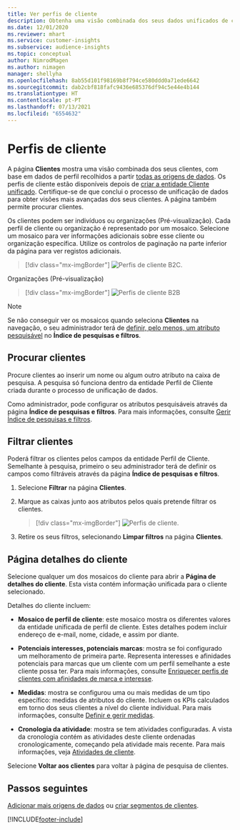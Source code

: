 ```yaml
---
title: Ver perfis de cliente
description: Obtenha uma visão combinada dos seus dados unificados de clientes.
ms.date: 12/01/2020
ms.reviewer: mhart
ms.service: customer-insights
ms.subservice: audience-insights
ms.topic: conceptual
author: NimrodMagen
ms.author: nimagen
manager: shellyha
ms.openlocfilehash: 8ab55d101f98169b8f794ce580ddd0a71ede6642
ms.sourcegitcommit: dab2cbf818fafc9436e685376df94c5e44e4b144
ms.translationtype: HT
ms.contentlocale: pt-PT
ms.lasthandoff: 07/13/2021
ms.locfileid: "6554632"
---
```

# <a name="customer-profiles"></a>Perfis de cliente

A página **Clientes** mostra uma visão combinada dos seus clientes, com base em dados de perfil recolhidos a partir [todas as origens de dados](data-sources.md). Os perfis de cliente estão disponíveis depois de [criar a entidade Cliente unificado](data-unification.md). Certifique-se de que conclui o processo de unificação de dados para obter visões mais avançadas dos seus clientes. A página também permite procurar clientes.

Os clientes podem ser indivíduos ou organizações (Pré-visualização). Cada perfil de cliente ou organização é representado por um mosaico. Selecione um mosaico para ver informações adicionais sobre esse cliente ou organização específica. Utilize os controlos de paginação na parte inferior da página para ver registos adicionais.

> [!div class="mx-imgBorder"] 
> ![Perfis de cliente B2C.](media/profiles-customers.png "Perfis de cliente B2C")

Organizações (Pré-visualização)
> [!div class="mx-imgBorder"] 
> ![Perfis de cliente B2B](media/profile-customers-b2b.png "Perfis de cliente B2B")

> [!NOTE]
> Se não conseguir ver os mosaicos quando seleciona **Clientes** na navegação, o seu administrador terá de [definir, pelo menos, um atributo pesquisável](search-filter-index.md) no **Índice de pesquisas e filtros**.

## <a name="search-for-customers"></a>Procurar clientes

Procure clientes ao inserir um nome ou algum outro atributo na caixa de pesquisa. A pesquisa só funciona dentro da entidade Perfil de Cliente criada durante o processo de unificação de dados.

Como administrador, pode configurar os atributos pesquisáveis através da página **Índice de pesquisas e filtros**. Para mais informações, consulte [Gerir Índice de pesquisas e filtros](search-filter-index.md).

## <a name="filter-customers"></a>Filtrar clientes

Poderá filtrar os clientes pelos campos da entidade Perfil de Cliente. Semelhante à pesquisa, primeiro o seu administrador terá de definir os campos como filtráveis através da página **Índice de pesquisas e filtros**.

1. Selecione **Filtrar** na página **Clientes**.

2. Marque as caixas junto aos atributos pelos quais pretende filtrar os clientes.

   > [!div class="mx-imgBorder"] 
   > ![Perfis de cliente.](media/profiles-customers3.png "Perfis de cliente")

3. Retire os seus filtros, selecionando **Limpar filtros** na página **Clientes**.

##  <a name="customer-details-page"></a>Página detalhes do cliente

Selecione qualquer um dos mosaicos do cliente para abrir a **Página de detalhes do cliente**. Esta vista contém informação unificada para o cliente selecionado.

Detalhes do cliente incluem:

-   **Mosaico de perfil de cliente**: este mosaico mostra os diferentes valores da entidade unificada de perfil de cliente. Estes detalhes podem incluir endereço de e-mail, nome, cidade, e assim por diante. 

-   **Potenciais interesses, potenciais marcas**: mostra se foi configurado um melhoramento de primeira parte. Representa interesses e afinidades potenciais para marcas que um cliente com um perfil semelhante a este cliente possa ter. Para mais informações, consulte [Enriquecer perfis de clientes com afinidades de marca e interesse](enrichment-microsoft.md).

-   **Medidas**: mostra se configurou uma ou mais medidas de um tipo específico: medidas de atributos do cliente. Incluem os KPIs calculados em torno dos seus clientes a nível do cliente individual. Para mais informações, consulte [Definir e gerir medidas](measures.md).

-   **Cronologia da atividade**: mostra se tem atividades configuradas. A vista da cronologia contém as atividades deste cliente ordenadas cronologicamente, começando pela atividade mais recente. Para mais informações, veja [Atividades de cliente](activities.md).

Selecione **Voltar aos clientes** para voltar à página de pesquisa de clientes.

## <a name="next-steps"></a>Passos seguintes

[Adicionar mais origens de dados](data-sources.md) ou [criar segmentos de clientes](segments.md).


[!INCLUDE[footer-include](../includes/footer-banner.md)]
